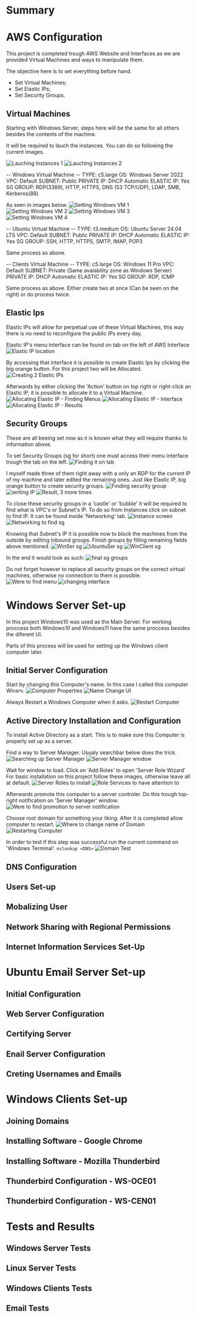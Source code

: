 # Summary


# AWS Configuration

This project is completed trough AWS Website and Interfaces as we are provided Virtual Machines and ways to manipulate them.

The objective here is to set everything before hand.
- Set Virtual Machines;
- Set Elastic IPs;
- Set Security Groups.

## Virtual Machines

Starting with Windows Server, steps here will be the same for all others besides the contents of the machine.

It will be required to lauch the instances.
You can do so following the current images.

![Lauching Instances 1](/Images/Screenshots%20AWS/WinServer/AWS_1.png)
![Lauching Instances 2](/Images/Screenshots%20AWS/WinServer/AWS_2.png)


-- Windows Virtual Machine --
TYPE: c5.large
OS: Windows Server 2022
VPC: Default
SUBNET: Public
PRIVATE IP: DHCP Automatic
ELASTIC IP: Yes
SG GROUP: RDP(3389), HTTP, HTTPS, DNS (53 TCP/UDP), LDAP, SMB, Kerberos(88)

As seen in images below.
![Setting Windows VM 1](/Images/Screenshots%20AWS/WinServer/AWS_3.png)
![Setting Windows VM 2](/Images/Screenshots%20AWS/WinServer/AWS_4.png)
![Setting Windows VM 3](/Images/Screenshots%20AWS/WinServer/AWS_5.png)
![Setting Windows VM 4](/Images/Screenshots%20AWS/WinServer/AWS_6.png)

-- Ubuntu Virtual Machine --
TYPE: t3.medium
OS: Ubuntu Server 24.04 LTS
VPC: Default
SUBNET: Public
PRIVATE IP: DHCP Automatic
ELASTIC IP: Yes
SG GROUP: SSH, HTTP, HTTPS, SMTP, IMAP, POP3

Same process as above.

-- Clients Virtual Machine --
TYPE: c5.large
OS: Windows 11 Pro
VPC: Default
SUBNET: Private (Same avaiability zone as Windows Server)
PRIVATE IP: DHCP Automatic
ELASTIC IP: Yes
SG GROUP: RDP, ICMP

Same process as above.
Either create two at once (Can be seen on the right) or do process twice.

## Elastic Ips

Elastic IPs will allow for perpetual use of these Virtual Machines, this way there is no need to reconfigure the public IPs every day.

Elastic IP's menu interface can be found on tab on the left of AWS Interface
![Elastic IP location](/Images/Screenshots%20AWS/Elastic_IP/AWS_7.png)

By accessing that interface it is possible to create Elastic Ips by clicking the big orange button. For this project two will be Allocated.
![Creating 2 Elastic IPs](/Images/Screenshots%20AWS/Elastic_IP/AWS_9.png)

Afterwards by either clicking the 'Action' button on top right or right-click an Elastic IP, it is possible to allocate it to a Virtual Machine.
![Allocating Elastic IP - Finding Menus](/Images/Screenshots%20AWS/Elastic_IP/AWS_14.png)
![Allocating Elastic IP - Interface](/Images/Screenshots%20AWS/Elastic_IP/AWS_15.png)
![Allocating Elastic IP - Results](/Images/Screenshots%20AWS/Elastic_IP/AWS_16.png)

## Security Groups

These are all beeing set now as it is known what they will require thanks to information above.

To set Security Groups (sg for short) one must access their menu interface trough the tab on the left.
![Finding it on tab](/Images/Screenshots%20AWS/SecurityGroups/AWS_22.png)

I myself made three of them right away with a only an RDP for the current IP of my machine and later edited the remaining ones.
Just like Elastic IP, big orange button to create security groups.
![Finding security group](/Images/Screenshots%20AWS/SecurityGroups/AWS_23.png)
![writing IP](/Images/Screenshots%20AWS/SecurityGroups/AWS_25.png)
![Result, 3 more times](/Images/Screenshots%20AWS/SecurityGroups/AWS_27.png)

To close these security groups in a 'castle' or 'bubble' it will be required to find what is VPC's or Subnet's IP.
To do so from Instances click on subnet to find IP. It can be found inside 'Networking' tab.
![Instance screen](/Images/Screenshots%20AWS/SecurityGroups/AWS_28.png)
![Networking to find sg](/Images/Screenshots%20AWS/SecurityGroups/AWS_29.png)

Knowing that Subnet's IP it is possible now to block the machines from the outside by editing Inbound groups.
Finish groups by filling remaining fields above mentioned.
![WinSer sg](/Images/Screenshots%20AWS/SecurityGroups/AWS_30.png)
![UbuntuSer sg](/Images/Screenshots%20AWS/SecurityGroups/AWS_31.png)
![WinClient sg](/Images/Screenshots%20AWS/SecurityGroups/AWS_32.png)

In the end it would look as such:
![final sg groups](/Images/Screenshots%20AWS/SecurityGroups/AWS_33.png)

Do not forget however to replace all security groups on the correct virtual machines, otherwise no connection to them is possible.
![Were to find menu](/Images/Screenshots%20AWS/SecurityGroups/AWS_34.png)
![changing interface](/Images/Screenshots%20AWS/SecurityGroups/AWS_35.png)

# Windows Server Set-up

In this project Windows10 was used as the Main Server.
For working proccess both Windows10 and Windows11 have the same proccess besides the diferent UI.

Parts of this process will be used for setting up the Windows client computer later.

## Initial Server Configuration

Start by changing this Computer's name.
In this case I called this computer Winsrv.
![Computer Properties](/Images/WinServer/InitialSetup/2.png)
![Name Change UI](/Images/WinServer/InitialSetup/3.png)

Always Restart a Windows Computer when it asks.
![Restart Computer](/Images/WinServer/InitialSetup/4.png)

## Active Directory Installation and Configuration

To install Active Directory as a start.
This is to make sure this Computer is properly set up as a server.

Find a way to Server Manager. Usualy searchbar below does the trick.
![Searching up Server Manager](/Images/WinServer/ADInstall/WinSer_5.png)
![Server Manager window](/Images/WinServer/ADInstall/WinSer_6.png)

Wait for window to load.
Click on 'Add Roles' to open 'Server Role Wizard'
For basic installation on this project follow these images, otherwise leave all at default.
![Server Roles to install](/Images/WinServer/ADInstall/WinSer_7.png)
![Role Services to have attention to](/Images/WinServer/ADInstall/WinSer_8.png)

Afterwards promote this computer to a server controler. Do this trough top-right notification on 'Server Manager' window.
![Were to find promotion to server notification](/Images/WinServer/ADInstall/WinSer_11.png)

Choose root domain for something your liking. After it is completed allow computer to restart.
![Where to change name of Domain](/Images/WinServer/ADInstall/WinSer_13.png)
![Restarting Computer](/Images/WinServer/ADInstall/WinSer_15.png)

In order to test if this step was successful run the current command on 'Windows Terminal'.
``` nslookup <DNS> ```
![Domain Test](/Images/WinServer/ADInstall/WinSer_17.png)

## DNS Configuration

## Users Set-up

## Mobalizing User

## Network Sharing with Regional Permissions

## Internet Information Services Set-Up 


# Ubuntu Email Server Set-up

## Initial Configuration

## Web Server Configuration

## Certifying Server

## Enail Server Configuration

## Creting Usernames and Emails


# Windows Clients Set-up

## Joining Domains

## Installing Software - Google Chrome

## Installing Software - Mozilla Thunderbird

## Thunderbird Configuration - WS-OCE01

## Thunderbird Configuration - WS-CEN01


# Tests and Results

## Windows Server Tests

## Linux Server Tests

## Windows Clients Tests


## Email Tests

